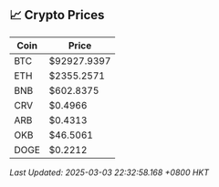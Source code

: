 ## 📈 Crypto Prices

| Coin | Price |
| ---- | ----- |
| BTC | $92927.9397 |
| ETH | $2355.2571 |
| BNB | $602.8375 |
| CRV | $0.4966 |
| ARB | $0.4313 |
| OKB | $46.5061 |
| DOGE | $0.2212 |

_Last Updated: 2025-03-03 22:32:58.168 +0800 HKT_